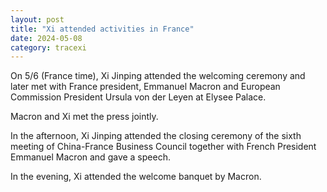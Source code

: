 ```yaml
---
layout: post
title: "Xi attended activities in France"
date: 2024-05-08
category: tracexi
---
```


On 5/6 (France time), Xi Jinping attended the welcoming ceremony and later met with France president, Emmanuel Macron and European Commission President Ursula von der Leyen at Elysee Palace.

Macron and Xi met the press jointly.

In the afternoon, Xi Jinping attended the closing ceremony of the sixth meeting of China-France Business Council together with French President Emmanuel Macron and gave a speech.

In the evening, Xi attended the welcome banquet by Macron.

